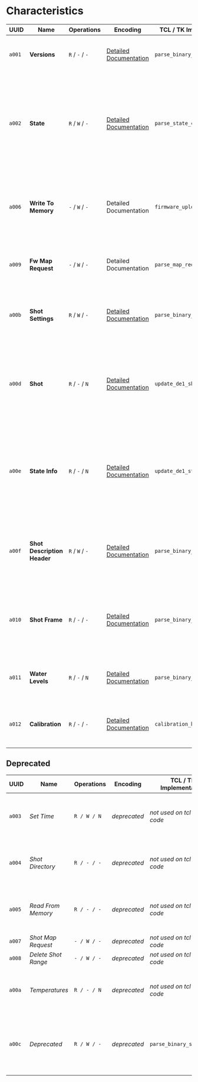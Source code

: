 # Characteristics

| UUID   | Name                        | Operations      | Encoding                                             | TCL / TK Implementation       | Description                                                                                                                                |
| ------ | --------------------------- | --------------- | ---------------------------------------------------- | ----------------------------- | ------------------------------------------------------------------------------------------------------------------------------------------ |
| `a001` | **Versions**                | `R` / `-` / `-` | [Detailed Documentation](./versions.md)              | `parse_binary_version_desc`   | Version descriptons for Bluetooth and the firmware                                                                                         |
| `a002` | **State**                   | `R` / `W` / `-` | [Detailed Documentation](./state.md)                 | `parse_state_change`          | Lets read read and set states (but not substates), cannot be subscribed to. Mainly use for setting state (ie. start espresso or steam etc) |
| `a006` | **Write To Memory**         | `-` / `W` / `-` | Detailed Documentation                               | `firmware_upload_next`        | _unclear_ logs "firmware write ack recved" \[sic!\], maybe part of the protocol to update the firmware                                     |
| `a009` | **Fw Map Request**          | `-` / `W` / `-` | Detailed Documentation                               | `parse_map_request`           | _unclear_ maybe something to prepare an update of the firmware                                                                             |
| `a00b` | **Shot Settings**           | `R` / `W` / `-` | [Detailed Documentation](./shotSettings.md)          | `parse_binary_hotwater_desc`  | Settings for steam, hot water, espresso volume and group temperature                                                                       |
| `a00d` | **Shot**                    | `R` / `-` / `N` | [Detailed Documentation](./shot.md)                  | `update_de1_shotvalue`        | Notifies about the machines values (temparature, pressure and flow sensors) as well as the currently set targes for those values           |
| `a00e` | **State Info**              | `R` / `-` / `N` | [Detailed Documentation](./stateInfo.md)             | `update_de1_state`            | State notifications. Can be used to read - _and get notified about_ - the current machine's state and substate (heating, pouring etc)      |
| `a00f` | **Shot Description Header** | `R` / `W` / `-` | [Detailed Documentation](./shotDescriptionHeader.md) | `parse_binary_shotdescheader` | _unclear_ this seems to be in use and the code is readable, I am not sure what this is used for though                                     |
| `a010` | **Shot Frame**              | `R` / `-` / `-` | [Detailed Documentation](./shotFrame.md)             | `parse_binary_shotframe`      | _unclear_ this seems to be in use and the code is readable, I am not sure what this is used for though                                     |
| `a011` | **Water Levels**            | `R` / `-` / `N` | [Detailed Documentation](./water.md)                 | `parse_binary_water_level`    | Returns the current water level and the one the machine started with                                                                       |
| `a012` | **Calibration**             | `R` / `-` / `-` | [Detailed Documentation](./calibrate.md)             | `calibration_ble_received`    | _unclear_ for receiving calibration notifications, whatever that means                                                                     |

## Deprecated

| UUID   | Name                | Operations  | Encoding     | TCL / TK Implementation       | Description                                                                 |
| ------ | ------------------- | ----------- | ------------ | ----------------------------- | --------------------------------------------------------------------------- |
| `a003` | _Set Time_          | `R / W / N` | _deprecated_ | _not used on tcl source code_ | deprecated maybe reading this gives you a bunch of zeros                    |
| `a004` | _Shot Directory_    | `R / - / -` | _deprecated_ | _not used on tcl source code_ | deprecated maybe reading this gives you a bunch of zeros                    |
| `a005` | _Read From Memory_  | `R / - / -` | _deprecated_ | _not used on tcl source code_ | deprecated maybe reading this gives you a bunch of zeros                    |
| `a007` | _Shot Map Request_  | `- / W / -` | _deprecated_ | _not used on tcl source code_ | deprecated maybe                                                            |
| `a008` | _Delete Shot Range_ | `- / W / -` | _deprecated_ | _not used on tcl source code_ | deprecated maybe                                                            |
| `a00a` | _Temperatures_      | `R / - / N` | _deprecated_ | _not used on tcl source code_ | deprecated maybe reading this gives you a bunch of zeros                    |
| `a00c` | _Deprecated_        | `R / W / -` | _deprecated_ | `parse_binary_shot_desc`      | _unclear_ docs say it's deprecated, reading this gives you a bunch of zeros |
